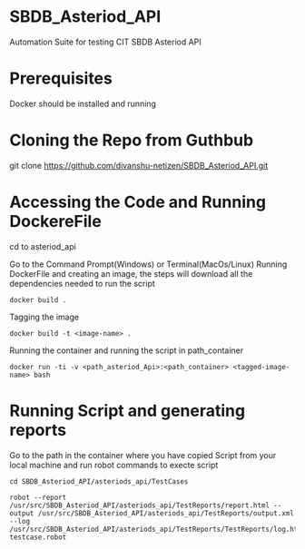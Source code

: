 # SBDB_Asteriod_API
Automation Suite for testing CIT SBDB Asteriod API

# Prerequisites
Docker should be installed and running 

# Cloning the Repo from Guthbub
git clone https://github.com/divanshu-netizen/SBDB_Asteriod_API.git

# Accessing the Code and  Running DockereFile 
cd to asteriod_api

Go to the Command Prompt(Windows) or Terminal(MacOs/Linux)
Running DockerFile and creating an image, the steps will download all the dependencies needed to run the script
```
docker build .
```
Tagging the image 
```
docker build -t <image-name> .
```
Running the container and running the script in path_container
```
docker run -ti -v <path_asteriod_Api>:<path_container> <tagged-image-name> bash
```  

# Running Script and generating reports
Go to the path in the container where you have copied Script from your local machine and run robot commands to execte script

```
cd SBDB_Asteriod_API/asteriods_api/TestCases
```

```
robot --report /usr/src/SBDB_Asteriod_API/asteriods_api/TestReports/report.html --output /usr/src/SBDB_Asteriod_API/asteriods_api/TestReports/output.xml --log /usr/src/SBDB_Asteriod_API/asteriods_api/TestReports/TestReports/log.html testcase.robot
```

